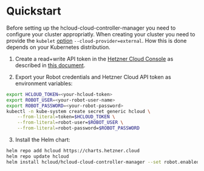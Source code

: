 # Quickstart

Before setting up the hcloud-cloud-controller-manager you need to configure your cluster appropriatly. When creating your cluster you need to provide the `kubelet` [option](https://kubernetes.io/docs/reference/command-line-tools-reference/kubelet/#options) `--cloud-provider=external`. How this is done depends on your Kubernetes distribution.

1. Create a read+write API token in the [Hetzner Cloud Console](https://console.hetzner.cloud/) as described in [this document](https://docs.hetzner.com/cloud/api/getting-started/generating-api-token/).

2. Export your Robot credentials and Hetzner Cloud API token as environment variables:

```bash
export HCLOUD_TOKEN=<your-hcloud-token>
export ROBOT_USER=<your-robot-user-name>
export ROBOT_PASSWORD=<your-robot-password>
kubectl -n kube-system create secret generic hcloud \
    --from-literal=token=$HCLOUD_TOKEN \
    --from-literal=robot-user=$ROBOT_USER \
    --from-literal=robot-password=$ROBOT_PASSWORD
```

3. Install the Helm chart:

```bash
helm repo add hcloud https://charts.hetzner.cloud
helm repo update hcloud
helm install hcloud/hcloud-cloud-controller-manager --set robot.enabled=true
```
